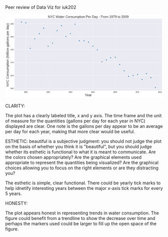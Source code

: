 Peer review of Data Viz for iuk202

![](iukplot.png)

CLARITY:

The plot has a clearly labeled title, x and y axis. The time frame and the unit of measure for the quantities (gallons per day for each year in NYC) displayed are clear. One note is the gallons per day appear to be an average per day for each year, making that more clear would be useful.

ESTHETIC:  beautiful is a subjective judgment: you should not judge the plot on the basis of whether you think it is "beautiful", but you should judge whether its esthetic is functional to what it is meant to communicate. Are the colors chosen appropriately? Are the graphical elements used appropriate to represent the quantities being visualized? Are the graphical choices allowing you to focus on the right elements or are they distracting you?

The esthetic is simple, clear functional. There could be yearly tick marks to help idnetify interesting years between the major x-axis tick marks for every 5 years.

HONESTY: 

The plot appears honest in representing trends in water consumption. The figure could benefit from a trendline to show the decrease over time and perhaps the markers used could be larger to fill up the open space of the figure.
